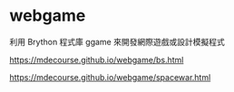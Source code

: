 # webgame
利用 Brython 程式庫 ggame 來開發網際遊戲或設計模擬程式

https://mdecourse.github.io/webgame/bs.html

https://mdecourse.github.io/webgame/spacewar.html